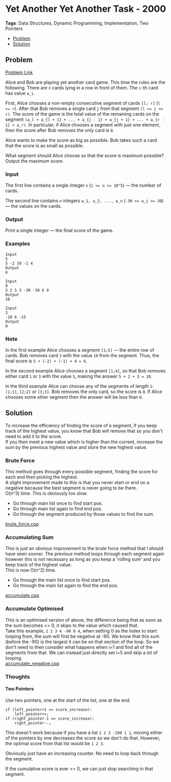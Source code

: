 # Yet Another Yet Another Task - 2000
**Tags**: Data Structures, Dynamic Programming, Implementation, Two Pointers    
- [Problem](#problem)
- [Solution](#solution)

## Problem
[Problem Link](https://codeforces.com/problemset/problem/1359/D)  

Alice and Bob are playing yet another card game. This time the rules are the following. There are `n` cards lying in a row in front of them. The `i`-th card has value `a_i`.   

First, Alice chooses a non-empty consecutive segment of cards `[l; r]` (`l <= r`). After that Bob removes a single card `j` from that segment `(l <= j <= r)`. The score of the game is the total value of the remaining cards on the segment `(a_l + a_{l + 1} + ... + a_{j - 1} + a_{j + 1} + ... + a_{r - 1} + a_r)`. In particular, if Alice chooses a segment with just one element, then the score after Bob removes the only card is `0`.  

Alice wants to make the score as big as possible. Bob takes such a card that the score is as small as possible.  

What segment should Alice choose so that the score is maximum possible? Output the maximum score.  
  
### Input
The first line contains a single integer `n` (`1 <= n <= 10^5`) — the number of cards.  

The second line contains `n` integers `a_1, a_2, ..., a_n` (`-30 <= a_i <= 30`) — the values on the cards.  
  
### Output
Print a single integer — the final score of the game.

### Examples
```
Input
5
5 -2 10 -1 4
Output
6
```
```
Input
8
5 2 5 3 -30 -30 6 9
Output
10
```
```
Input
3
-10 6 -15
Output
0
```
### Note
In the first example Alice chooses a segment `[1;5]` — the entire row of cards. Bob removes card `3` with the value `10` from the segment. Thus, the final score is `5 + (-2) + (-1) + 4 = 6`.  

In the second example Alice chooses a segment `[1;4]`, so that Bob removes either card `1` or `3` with the value `5`, making the answer `5 + 2 + 3 = 10`.  

In the third example Alice can choose any of the segments of length `1`: `[1;1]`, `[2;2]` or `[3;3]`. Bob removes the only card, so the score is `0`. If Alice chooses some other segment then the answer will be less than `0`.


## Solution

To increase the efficiency of finding the score of a segment, if you keep track of the highest value, you know that Bob will remove that so you don't need to add it to the score.  
If you then meet a new value which is higher than the current, increase the sum by the previous highest value and store the new highest value.  

### Brute Force
This method goes through every possible segment, finding the score for each and then picking the highest.  
A slight improvement made to this is that you never start or end on a negative because the best segment is never going to be there.  
O(n^3) time. This is obviously too slow.  
- Go through main list once to find start pos.  
- Go through main list again to find end pos.  
- Go through the segment produced by those values to find the sum.  

[brute_force.cpp](solutions/brute_force.cpp)

### Accumulating Sum
This is just an obvious improvement to the brute force method that I should have seen sooner. The previous method loops through each segment again however this is not necessary as long as you keep a 'rolling sum' and you keep track of the highest value.  
This is now O(n^2) time.  
- Go through the main list once to find start pos.
- Go through the main list again to find the end pos.  

[accumulate.cpp](solutions/accumulate.cpp)

### Accumulate Optimised  
This is an optimised version of above, the difference being that as soon as the sum becomes <= 0, it skips to the value which caused that.  
Take this example, `1 2 3 4 -90 0 4`, when setting 0 as the index to start looping from, the sum will first be negative at -90. We know that this sum (before the -90) is the largest it can be on that section of the loop. So we don't need to then consider what happens when i=1 and find all of the segments from that. We can instead just directly set i=5 and skip a lot of looping.  
[accumulate_negative.cpp](solutions/accumulate_negative.cpp)  




### Thoughts
#### Two Pointers
Use two pointers, one at the start of the list, one at the end.  
```
if (left_pointer+1 == score_increase):
    left_pointer++;
if (right_pointer-1 == score_increase):
    right_pointer--;
```
This doesn't work because if you have a list `1 2 3 -199 1 1`, moving either of the pointers by one decreases the score so we don't do that. However, the optimal score from that list would be `1 2 3`.  

Obviously just have an increasing counter. No need to loop back through the segment.  




If the cumulative score is ever <= 0, we can just stop searching in that segment.

